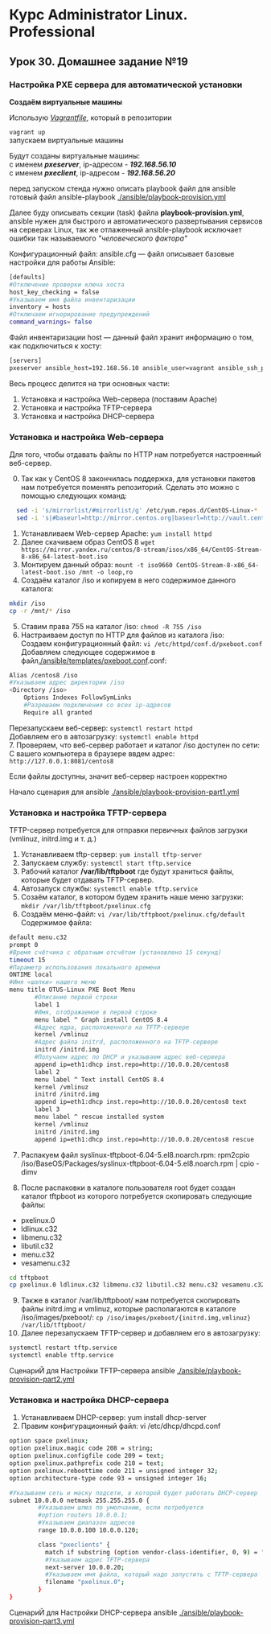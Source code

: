 # Курс Administrator Linux. Professional

## Урок 30. Домашнее задание №19

### Настройка PXE сервера для автоматической установки
  
**Создаём виртуальные машины**  
  
Использую _[Vagrantfile](Vagrantfile)_, который в репозитории  
  
```vagrant up```  
запускаем виртуальные машины  
  
Будут созданы виртуальные машины:  
с именем **_pxeserver_**, ip-адресом - **_192.168.56.10_**  
с именем **_pxeclient_**, ip-адресом - **_192.168.56.20_**  

перед запуском стенда нужно описать playbook файл для ansible
готовый файл ansible-playbook [./ansible/playbook-provision.yml](здесь)

Далее буду описывать секции (task) файла **playbook-provision.yml**, ansible нужен для быстрого и автоматического развертывания сервисов на серверах Linux, так же отлаженный ansible-playbook исключает ошибки так называемого _"человеческого фактора"_

Конфигурационный файл: ansible.cfg — файл описывает базовые настройки для работы Ansible:
```bash
[defaults]
#Отключение проверки ключа хоста
host_key_checking = false
#Указываем имя файла инвентаризации
inventory = hosts
#Отключаем игнорирование предупреждений
command_warnings= false
```  

Файл инвентаризации host — данный файл хранит информацию о том, как подключиться к хосту:  
```bash
[servers]
pxeserver ansible_host=192.168.56.10 ansible_user=vagrant ansible_ssh_private_key_file=.vagrant/machines/inetRouter/virtualbox/private_key 
```

Весь процесс делится на три основных части:   
1. Установка и настройка Web-сервера (поставим Apache)
2. Установка и настройка TFTP-сервера
3. Установка и настройка DHCP-сервера  

### Установка и настройка Web-сервера
Для того, чтобы отдавать файлы по HTTP нам потребуется настроенный веб-сервер.

0. Так как у CentOS 8 закончилась поддержка, для установки пакетов нам потребуется поменять репозиторий. Сделать это можно с помощью следующих команд:
```bash
  sed -i 's/mirrorlist/#mirrorlist/g' /etc/yum.repos.d/CentOS-Linux-*
  sed -i 's|#baseurl=http://mirror.centos.org|baseurl=http://vault.centos.org|g' /etc/yum.repos.d/CentOS-Linux-*
```
1. Устанавливаем Web-сервер Apache: ```yum install httpd```  
2. Далее скачиваем образ CentOS 8 
```wget https://mirror.yandex.ru/centos/8-stream/isos/x86_64/CentOS-Stream-8-x86_64-latest-boot.iso```
3. Монтируем данный образ:
```mount -t iso9660 CentOS-Stream-8-x86_64-latest-boot.iso /mnt -o loop,ro```
4. Создаём каталог /iso и копируем в него содержимое данного каталога:
```bash
mkdir /iso
cp -r /mnt/* /iso
```
5. Ставим права 755 на каталог /iso: ```chmod -R 755 /iso```
6. Настраиваем доступ по HTTP для файлов из каталога /iso:  
Создаем конфигурационный файл: ```vi /etc/httpd/conf.d/pxeboot.conf```  
Добавляем следующее содержимое в файл[./ansible/templates/pxeboot.conf](pxeboot).conf:  
```bash
Alias /centos8 /iso
#Указываем адрес директории /iso
<Directory /iso>
    Options Indexes FollowSymLinks
    #Разрешаем подключения со всех ip-адресов
    Require all granted
```  
Перезапускаем веб-сервер: ```systemctl restart httpd```  
Добавляем его в автозагрузку: ```systemctl enable httpd```  
7. Проверяем, что веб-сервер работает и каталог /iso доступен по сети:
С вашего компьютера в браузере ввдем адрес:  
```http://127.0.0.1:8081/centos8```   

Если файлы доступны, значит веб-сервер настроен корректно


Начало сценария для ansible [./ansible/playbook-provision-part1.yml](тут)

### Установка и настройка TFTP-сервера   

TFTP-сервер потребуется для отправки первичных файлов загрузки (vmlinuz, initrd.img и т. д.)

1. Устанавливаем tftp-сервер: ```yum install tftp-server```
2. Запускаем службу: ```systemctl start tftp.service```
3. Рабочий каталог **/var/lib/tftpboot** где будут храниться файлы, которые будет отдавать TFTP-сервер.
4. Автозапуск службы: ```systemctl enable tftp.service```
5. Созаём каталог, в котором будем хранить наше меню загрузки:
```mkdir /var/lib/tftpboot/pxelinux.cfg```
6. Создаём меню-файл: ```vi /var/lib/tftpboot/pxelinux.cfg/default```
Содержимое файла:  
```bash
default menu.c32
prompt 0
#Время счётчика с обратным отсчётом (установлено 15 секунд)
timeout 15
#Параметр использования локального времени
ONTIME local
#Имя «шапки» нашего меню
menu title OTUS-Linux PXE Boot Menu
       #Описание первой строки
       label 1
       #Имя, отображаемое в первой строке
       menu label ^ Graph install CentOS 8.4
       #Адрес ядра, расположенного на TFTP-сервере
       kernel /vmlinuz
       #Адрес файла initrd, расположенного на TFTP-сервере
       initrd /initrd.img
       #Получаем адрес по DHCP и указываем адрес веб-сервера
       append ip=eth1:dhcp inst.repo=http://10.0.0.20/centos8
       label 2
       menu label ^ Text install CentOS 8.4
       kernel /vmlinuz
       initrd /initrd.img
       append ip=eth1:dhcp inst.repo=http://10.0.0.20/centos8 text
       label 3
       menu label ^ rescue installed system
       kernel /vmlinuz
       initrd /initrd.img
       append ip=eth1:dhcp inst.repo=http://10.0.0.20/centos8 rescue

```
7. Распакуем файл syslinux-tftpboot-6.04-5.el8.noarch.rpm:
rpm2cpio /iso/BaseOS/Packages/syslinux-tftpboot-6.04-5.el8.noarch.rpm | cpio -dimv

8. После распаковки в каталоге пользователя root будет создан каталог tftpboot из которого потребуется скопировать следующие файлы:
- pxelinux.0
- ldlinux.c32
- libmenu.c32
- libutil.c32
- menu.c32
- vesamenu.c32
```bash
cd tftpboot
cp pxelinux.0 ldlinux.c32 libmenu.c32 libutil.c32 menu.c32 vesamenu.c32 /var/lib/tftpboot/
```
9. Также в каталог /var/lib/tftpboot/ нам потребуется скопировать файлы initrd.img и vmlinuz, которые располагаются в каталоге /iso/images/pxeboot/:
```cp /iso/images/pxeboot/{initrd.img,vmlinuz} /var/lib/tftpboot/```  
10. Далее перезапускаем TFTP-сервер и добавляем его в автозагрузку:
```bash
systemctl restart tftp.service 
systemctl enable tftp.service
```
СценариЙ для Настройки TFTP-сервера ansible [./ansible/playbook-provision-part2.yml](тут)   


### Установка и настройка DHCP-сервера   

1. Устанавливаем DHCP-сервер: yum install dhcp-server
2. Правим конфигурационный файл: vi /etc/dhcp/dhcpd.conf
```bash
option space pxelinux;
option pxelinux.magic code 208 = string;
option pxelinux.configfile code 209 = text;
option pxelinux.pathprefix code 210 = text;
option pxelinux.reboottime code 211 = unsigned integer 32;
option architecture-type code 93 = unsigned integer 16;

#Указываем сеть и маску подсети, в которой будет работать DHCP-сервер
subnet 10.0.0.0 netmask 255.255.255.0 {
        #Указываем шлюз по умолчанию, если потребуется
        #option routers 10.0.0.1;
        #Указываем диапазон адресов
        range 10.0.0.100 10.0.0.120;

        class "pxeclients" {
          match if substring (option vendor-class-identifier, 0, 9) = "PXEClient";
          #Указываем адрес TFTP-сервера
          next-server 10.0.0.20;
          #Указываем имя файла, который надо запустить с TFTP-сервера
          filename "pxelinux.0";
        }
}
```   

СценариЙ для Настройки DHCP-сервера ansible [./ansible/playbook-provision-part3.yml](тут)   

